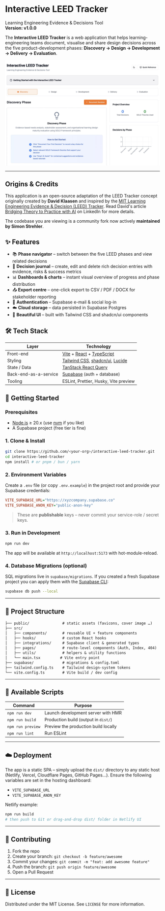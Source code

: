 # Interactive LEED Tracker

Learning Engineering Evidence & Decisions Tool  
**Version: v1.0.0**

The **Interactive LEED Tracker** is a web application that helps learning-engineering teams document, visualise and share design decisions across the five product-development phases: **Discovery → Design → Development → Delivery → Evaluation**.

![screenshot](./public/leed-tracker-cover.png)

---

## Origins & Credits

This application is an open-source adaptation of the LEED Tracker concept originally created by **David Klaasen** and inspired by the [MIT Learning Engineering Evidence & Decision (LEED) Tracker](https://edtechbooks.org/jaid_13_2/why_did_we_do_that_a_systematic_approach_to_tracking_decisions_in_the_design_and_iteration_of_learning_experiences). Read David's article [Bridging Theory to Practice with AI](https://www.linkedin.com/pulse/bridging-theory-practice-ai-david-klaasen-wrnlf/?trackingId=5f%2BTB8GKTrK5yv8eIaxMXw%3D%3D) on LinkedIn for more details.

The codebase you are viewing is a community fork now actively **maintained by Simon Strehler**.

## ✨ Features

-   📚 **Phase navigator** – switch between the five LEED phases and view related decisions
-   📝 **Decision journal** – create, edit and delete rich decision entries with evidence, risks & success metrics
-   📊 **Dashboards & charts** – instant visual overview of progress and phase distribution
-   📤 **Export centre** – one-click export to CSV / PDF / DOCX for stakeholder reporting
-   🔐 **Authentication** – Supabase e-mail & social log-in
-   ☁️ **Cloud storage** – data persisted in Supabase Postgres
-   🎨 **Beautiful UI** – built with Tailwind CSS and shadcn/ui components

## 🛠 Tech Stack

| Layer                 | Technology                                                                                                   |
| --------------------- | ------------------------------------------------------------------------------------------------------------ |
| Front-end             | [Vite](https://vitejs.dev/) + [React](https://reactjs.org/) + [TypeScript](https://www.typescriptlang.org/)  |
| Styling               | [Tailwind CSS](https://tailwindcss.com/), [shadcn/ui](https://ui.shadcn.com/), [Lucide](https://lucide.dev/) |
| State / Data          | [TanStack React Query](https://tanstack.com/query)                                                           |
| Back-end-as-a-service | [Supabase](https://supabase.com/) (auth + database)                                                          |
| Tooling               | ESLint, Prettier, Husky, Vite preview                                                                        |

## 🚀 Getting Started

### Prerequisites

-   [Node.js](https://nodejs.org/) ≥ 20.x (use [nvm](https://github.com/nvm-sh/nvm) if you like)
-   A Supabase project (free tier is fine)

### 1. Clone & Install

```bash
git clone https://github.com/<your-org>/interactive-leed-tracker.git
cd interactive-leed-tracker
npm install # or pnpm / bun / yarn
```

### 2. Environment Variables

Create a `.env` file (or copy `.env.example`) in the project root and provide your Supabase credentials:

```ini
VITE_SUPABASE_URL="https://xyzcompany.supabase.co"
VITE_SUPABASE_ANON_KEY="public-anon-key"
```

> These are **publishable** keys – never commit your service-role / secret keys.

### 3. Run in Development

```bash
npm run dev
```

The app will be available at `http://localhost:5173` with hot-module-reload.

### 4. Database Migrations (optional)

SQL migrations live in `supabase/migrations`. If you created a fresh Supabase project you can apply them with the [Supabase CLI](https://supabase.com/docs/guides/cli):

```bash
supabase db push --local
```

---

## 📂 Project Structure

```
├── public/               # static assets (favicons, cover image …)
├── src/
│   ├── components/       # reusable UI + feature components
│   ├── hooks/            # custom React hooks
│   ├── integrations/     # Supabase client & generated types
│   ├── pages/            # route-level components (Auth, Index, 404)
│   ├── utils/            # helpers & utility functions
│   └── main.tsx         # Vite entry point
├── supabase/             # migrations & config.toml
├── tailwind.config.ts    # Tailwind design-system tokens
└── vite.config.ts        # Vite build / dev config
```

---

## 📜 Available Scripts

| Command           | Purpose                              |
| ----------------- | ------------------------------------ |
| `npm run dev`     | Launch development server with HMR   |
| `npm run build`   | Production build (output in `dist/`) |
| `npm run preview` | Preview the production build locally |
| `npm run lint`    | Run ESLint                           |

---

## ☁️ Deployment

The app is a static SPA – simply upload the `dist/` directory to any static host (Netlify, Vercel, Cloudflare Pages, GitHub Pages…). Ensure the following variables are set in the hosting dashboard:

-   `VITE_SUPABASE_URL`
-   `VITE_SUPABASE_ANON_KEY`

Netlify example:

```bash
npm run build
# then push to Git or drag-and-drop dist/ folder in Netlify UI
```

---

## 🤝 Contributing

1. Fork the repo
2. Create your branch: `git checkout -b feature/awesome`
3. Commit your changes: `git commit -m "feat: add awesome feature"`
4. Push the branch: `git push origin feature/awesome`
5. Open a Pull Request

---

## 📝 License

Distributed under the MIT License. See `LICENSE` for more information.
